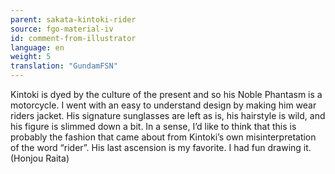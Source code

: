 ```yaml
---
parent: sakata-kintoki-rider
source: fgo-material-iv
id: comment-from-illustrator
language: en
weight: 5
translation: "GundamFSN"
---
```


Kintoki is dyed by the culture of the present and so his Noble Phantasm is a motorcycle. I went with an easy to understand design by making him wear riders jacket. His signature sunglasses are left as is, his hairstyle is wild, and his figure is slimmed down a bit. In a sense, I’d like to think that this is probably the fashion that came about from Kintoki’s own misinterpretation of the word “rider”. His last ascension is my favorite. I had fun drawing it. (Honjou Raita)
